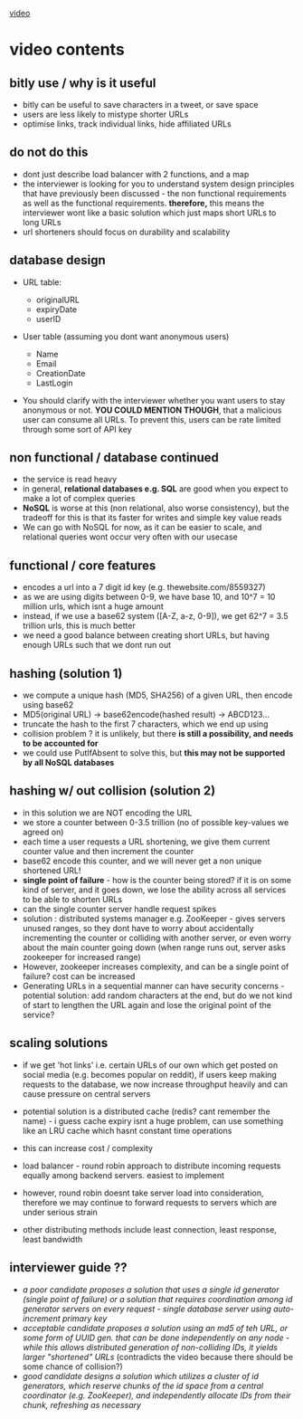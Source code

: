 [video](https://www.youtube.com/watch?v=eCLqmPBIEYs)

# video contents

## bitly use / why is it useful

- bitly can be useful to save characters in a tweet, or save space
- users are less likely to mistype shorter URLs
- optimise links, track individual links, hide affiliated URLs

## do not do this

- dont just describe load balancer with 2 functions, and a map
- the interviewer is looking for you to understand system design principles that have previously been discussed - the non functional requirements as well as the functional requirements. **therefore,** this means the interviewer wont like a basic solution which just maps short URLs to long URLs
- url shorteners should focus on durability and scalability

## database design

- URL table:
	- originalURL
	- expiryDate
	- userID

- User table (assuming you dont want anonymous users)
	- Name
	- Email
	- CreationDate
	- LastLogin

- You should clarify with the interviewer whether you want users to stay anonymous or not. **YOU COULD MENTION THOUGH**, that a malicious user can consume all URLs. To prevent this, users can be rate limited through some sort of API key

## non functional / database continued

- the service is read heavy
- in general, **relational databases e.g. SQL** are good when you expect to make a lot of complex queries
- **NoSQL** is worse at this (non relational, also worse consistency), but the tradeoff for this is that its faster for writes and simple key value reads
- We can go with NoSQL for now, as it can be easier to scale, and relational queries wont occur very often with our usecase

## functional / core features

- encodes a url into a 7 digit id key (e.g. thewebsite.com/8559327)
- as we are using digits between 0-9, we have base 10, and 10^7 = 10 million urls, which isnt a huge amount
- instead, if we use a base62 system ([A-Z, a-z, 0-9]), we get 62^7 = 3.5 trillion urls, this is much better
- we need a good balance between creating short URLs, but having enough URLs such that we dont run out

## hashing (solution 1)

- we compute a unique hash (MD5, SHA256) of a given URL, then encode using base62
- MD5(original URL) -> base62encode(hashed result) -> ABCD123...
- truncate the hash to the first 7 characters, which we end up using
- collision problem ? it is unlikely, but there **is still a possibility, and needs to be accounted for**
- we could use PutIfAbsent to solve this, but **this may not be supported by all NoSQL databases**

## hashing w/ out collision (solution 2)

- in this solution we are NOT encoding the URL
- we store a counter between 0-3.5 trillion (no of possible key-values we agreed on)
- each time a user requests a URL shortening, we give them current counter value and then increment the counter
- base62 encode this counter, and we will never get a non unique shortened URL!
- **single point of failure** - how is the counter being stored? if it is on some kind of server, and it goes down, we lose the ability across all services to be able to shorten URLs
- can the single counter server handle request spikes
- solution : distributed systems manager e.g. ZooKeeper - gives servers unused ranges, so they dont have to worry about accidentally incrementing the counter or colliding with another server, or even worry about the main counter going down (when range runs out, server asks zookeeper for increased range)
- However, zookeeper increases complexity, and can be a single point of failure? cost can be increased
- Generating URLs in a sequential manner can have security concerns - potential solution: add random characters at the end, but do we not kind of start to lengthen the URL again and lose the original point of the service?

## scaling solutions

- if we get 'hot links' i.e. certain URLs of our own which get posted on social media (e.g. becomes popular on reddit), if users keep making requests to the database, we now increase throughput heavily and can cause pressure on central servers
- potential solution is a distributed cache (redis? cant remember the name) - i guess cache expiry isnt a huge problem, can use something like an LRU cache which hasnt constant time operations
- this can increase cost / complexity

- load balancer - round robin approach to distribute incoming requests equally among backend servers. easiest to implement
- however, round robin doesnt take server load into consideration, therefore we may continue to forward requests to servers which are under serious strain
- other distributing methods include least connection, least response, least bandwidth

## interviewer guide ?? 

- *a poor candidate proposes a solution that uses a single id generator (single point of failure) or a solution that requires coordination among id generator servers on every request - single database server using auto-increment primary key*
- *acceptable candidate proposes a solution using an md5 of teh URL, or some form of UUID gen. that can be done independently on any node - while this allows distributed generation of non-colliding IDs, it yields larger "shortened" URLs* (contradicts the video because there should be some chance of collision?)
- *good candidate designs a solution which utilizes a cluster of id generators, which reserve chunks of the id space from a central coordinator (e.g. ZooKeeper), and independently allocate IDs from their chunk, refreshing as necessary*